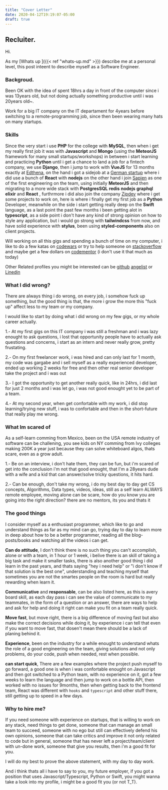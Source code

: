 ```yaml
---
title: "Cover Letter"
date: 2020-04-12T19:19:07-05:00
draft: true
---
```


## Recluiter.

Hi.

As my [Whats up ]({{< ref "whats-up.md" >}}) describe me at a personal level, this post inteent to describe myself as a Software Engineer.

### Backgroud.

Been OK with the idea of spent 18hrs a day in front of the computer since i was 13years old, but not doing actually something productive until i was
20years old~.

Work for a big IT company on the IT departament for 4years before switching to a remote-programming job, since then been wearing many hats on many startups.

### Skills

Since the very start i use **PHP** for the college with **MySQL**, then when i get my really first job it was with **Javascript** and **Mongo** (using the **MeteorJS** framework for many small startups/workshops) in between i start learning and practicing **Python** until i get a chance to land a job for a fintech company, we use **Django**, then i jump to work with **VueJS** for 13 months exactly at [Edthena](https://www.edthena.com/), on the hand i got a sidejob at a [German startup](https://www.schrott24.de/) where i did use a bunch of **React** with **nodejs** on the other hand i join [Sapien](https://www.sapien.network/) as one of the first engineering on the team, using initially **MeteorJS** and then migrating to a more wide stack with **PostgresSQL** **redis** **nodejs** **graphql** **elixir** and **React** , furthrmore i did also join the company [Zipdev](https://zipdev.com/) where i get some projects to work on, here is where i finally get my first job as a **Python** Developer, meanwhile on the side i start getting really deep on the **Swift** language, as a last point the past few months i been getting alot in **typescript**, as a side point i don't have any kind of strong opinion on how to style any application, but i would go strong with **tailwindcss** from now, and have solid experience with **stylus**, been using **styled-components** also on client projects.

Will working on all this gigs and spending a bunch of time on my computer, i like to do a few katas on [codewars](https://www.codewars.com/users/Ethaan/published_kumite) or try to help someone on [stackoverflow](https://stackoverflow.com/users/3961546/ethaan) and maybe get a few dollars on [codementor](https://www.codementor.io/@ethaan) (i don't use it that much as today)

Other Related profiles you might be interested can be [github](https://github.com/Ethaan) [angelist](https://angel.co/u/ethaan) or [Linedin](https://www.linkedin.com/in/ethaan-escare%F1o-809042b5/)

### What I did wrong?

There are always thing i do wrong, on every job, i somehow fuck up something, but the good thing is that, the more i grow the more this "fuck up" affect less to my team or my company.

I would like to start by doing what i did wrong on my few gigs, or my whole career actually.

1.- At my first gigs on this IT company i was still a freshman and i was lazy enought to ask questions, i lost that opportunity people have to actually ask questions and concerns, i start as an intern and never really grow, pretty frustating.

2.- On my first freelancer work, i was hired and can only last for 1 month, my code was gargabe and i sell myself as a really experienced developer, ended up working 2 weeks for free and then other real senior developer take the project and i was out

3.- I got the opportunity to get another really quick, like in 24hrs, i did last for just 2 months and i was let go, i was not good enought yet to be part of a team.

4.- At my second year, when get confortable with my work, i did stop learning/trying new stuff, i was to confortable and then in the short-future that really play me wrong.

### What Im scared of

As a self-learn comming from Mexico, been on the USA remote industry of software can be challening, you see kids on NY comming from Ivy colleges making 200K a year just because they can solve whiteboard algos, thats scare, even as a grow adult.

1.- Be on an interview, i don't hate them, they can be fun, but i'm scared of get into the conclusion i'm not that good enought, that I'm a 28years dude with a wife and a kid that can answer/solve tricky questions, it hits hard.

2.- Can be enough, don't take my wrong, i do my best day to day get CS concepts, Algorithms, Data types, videos, ideas, still as a self learn ALWAYS remote employee, moving alone can be scare, how do you know you are going into the right direction? there are no mentors, its you and thats it


### The good things

I consider myself as a enthusiast programmer, which like to go and understand things as far as my mind can go, trying day to day to learn more in deep about how to be a better programmer, reading all the blog-posts/books and watching all the videos i can get.

**Can do attitude**, I don't think there is no such thing you can't accomplish, alone or with a team, in 1 hour or 1 week, i belive there is an skill of taking a big task and make it smaller tasks, there is also another good thing i did learn in the past years, and thats saying "hey i need help" or "i don't know if that solution is the best one", understanding and teaching myself that sometimes you are not the smartes people on the room is hard but really rewarding when learn it.

**Communicative** and **responsable**, can be also listed here, as this is avery board skill, as each day pass i can see the value of communicate to my teammates, in the form of a question or an answer, there are ways to help and ask for help and doing it right can make you fit on a team really quick.

**Move fast**, but move right, there is a big difference of moving fast but also make the correct decisions while doing it, by experience i can tell that even if you want to move fast, that dosen't mean there should be a lack of planing behind it.

**Experience**, been on the industry for a while enought to understand whats the role of a good engineering on the team, giving solutions and not only problems, do your code, push when needed, rest when possible.

**can start quick**, There are a few examples where the project push myself to go forward, a good one is when i was confortable enought on Javascript and then got switched to a Python team, with no experience on it, got a few weeks to learn the language and then jump to work on a bottle API, then worked with no issues for 9months, then when getting back to the frontend team, React was different with `hooks` and `typescript` and other stuff there, still getting up to speed in a few days.

### Why to hire me?

If you need someone with experience on startups, that is willing to work on any stack, need things to get done, someone that can manage an small team to succeed, someone with no ego but still can effectively defend his own opinions, someone that can take critics and improve it not only related to code but in general, someone that has never left a project/team/client with un-done work, someone that give you results, then i'm a good fit for you.

I will do my best to prove the above statement, with my day to day work.


And i think thats all i have to say to you, my future employer, if you got a position that uses Javascript/Typescript, Python or Swift, you might wanna take a look into my profile, i might be a good fit you (or not T_T).
